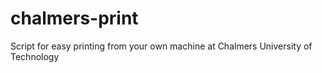 # chalmers-print
Script for easy printing from your own machine at Chalmers University of Technology
